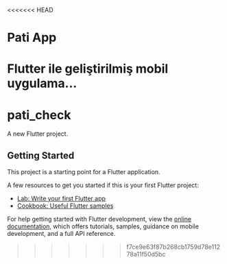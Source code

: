<<<<<<< HEAD
# Pati App
Flutter ile geliştirilmiş mobil uygulama...
=======
# pati_check

A new Flutter project.

## Getting Started

This project is a starting point for a Flutter application.

A few resources to get you started if this is your first Flutter project:

- [Lab: Write your first Flutter app](https://docs.flutter.dev/get-started/codelab)
- [Cookbook: Useful Flutter samples](https://docs.flutter.dev/cookbook)

For help getting started with Flutter development, view the
[online documentation](https://docs.flutter.dev/), which offers tutorials,
samples, guidance on mobile development, and a full API reference.
>>>>>>> f7ce9e63f87b268cb1759d78e11278a11f50d5bc
